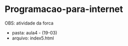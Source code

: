 # Programacao-para-internet
OBS: atividade da forca
- pasta: aula4 - (19-03)
- arquivo: index5.html
